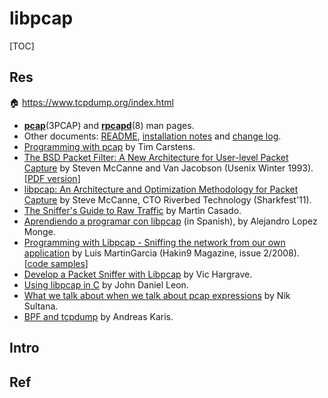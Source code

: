 # libpcap

[TOC]



## Res
🏠 https://www.tcpdump.org/index.html
- [**pcap**](https://www.tcpdump.org/manpages/pcap.3pcap.html)(3PCAP) and [**rpcapd**](https://www.tcpdump.org/manpages/rpcapd.8.html)(8) man pages.
- Other documents: [README](https://github.com/the-tcpdump-group/libpcap/blob/master/README.md), [installation notes](https://github.com/the-tcpdump-group/libpcap/blob/master/INSTALL.md) and [change log](https://github.com/the-tcpdump-group/libpcap/blob/master/CHANGES).
- [Programming with pcap](https://www.tcpdump.org/pcap.html) by Tim Carstens.
- [The BSD Packet Filter: A New Architecture for User-level Packet Capture](ftp://ftp.ee.lbl.gov/papers/bpf-usenix93.ps.Z) by Steven McCanne and Van Jacobson (Usenix Winter 1993). [[PDF version](https://www.tcpdump.org/papers/bpf-usenix93.pdf)]
- [libpcap: An Architecture and Optimization Methodology for Packet Capture](https://sharkfestus.wireshark.org/sharkfest.11/presentations/McCanne-Sharkfest'11_Keynote_Address.pdf) by Steve McCanne, CTO Riverbed Technology (Sharkfest'11).
- [The Sniffer's Guide to Raw Traffic](http://yuba.stanford.edu/~casado/pcap/section1.html) by Martìn Casado.
- [Aprendiendo a programar con libpcap](http://e-ghost.deusto.es/docs/2005/conferencias/pcap.pdf) (in Spanish), by Alejandro Lopez Monge.
- [Programming with Libpcap - Sniffing the network from our own application](http://recursos.aldabaknocking.com/libpcapHakin9LuisMartinGarcia.pdf) by Luis MartinGarcia (Hakin9 Magazine, issue 2/2008). [[code samples](http://www.programming-pcap.aldabaknocking.com/)]
- [Develop a Packet Sniffer with Libpcap](https://vichargrave.github.io/programming/develop-a-packet-sniffer-with-libpcap/) by Vic Hargrave.
- [Using libpcap in C](https://www.devdungeon.com/content/using-libpcap-c) by John Daniel Leon.
- [What we talk about when we talk about pcap expressions](http://www.cs.iit.edu/~nsultana1/files/pcap_semantics.pdf) by Nik Sultana.
- [BPF and tcpdump](https://andreaskaris.github.io/blog/networking/bpf-and-tcpdump/) by Andreas Karis.



## Intro



## Ref
[pcap的用法 | CSDN]: https://blog.csdn.net/shenwansangz/article/details/47612455

[👍 How to create an ICMP source quench message packet using RAW socket in C?]: https://stackoverflow.com/questions/57797145/how-to-create-an-icmp-source-quench-message-packet-using-raw-socket-in-c
